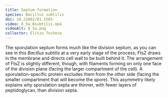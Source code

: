 ```yaml
---
title: Septum formation
species: Bacillus subtilis 
doi: 10.22002/D1.1565
video: 8_5a_Bsubtilis.mp4
videoAlt: 8_5a.png
collector: Elitza Tocheva
---
```


The sporulation septum forms much like the division septum, as you can see in this *Bacillus subtilis* at a very early stage of the process; FtsZ draws in the membrane and directs cell wall to be built behind it. The arrangement of FtsZ is slightly different, though, with filaments forming on only one face of the division plane (facing the larger compartment of the cell). A sporulation-specific protein excludes them from the other side (facing the smaller compartment that will become the spore). This asymmetry likely explains why sporulation septa are thinner, with fewer layers of peptidoglycan, than division septa.

